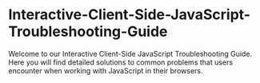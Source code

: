 # Interactive-Client-Side-JavaScript-Troubleshooting-Guide
Welcome to our Interactive Client-Side JavaScript Troubleshooting Guide. Here you will find detailed solutions to common problems that users encounter when working with JavaScript in their browsers.
